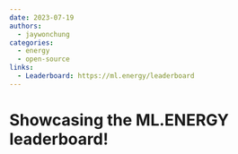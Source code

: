 ```yaml
---
date: 2023-07-19
authors:
  - jaywonchung
categories:
  - energy
  - open-source
links:
  - Leaderboard: https://ml.energy/leaderboard
---
```


# Showcasing the ML.ENERGY leaderboard!
